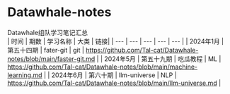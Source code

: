 # Datawhale-notes     
Datawhale组队学习笔记汇总   
| 时间 | 期数 | 学习名称 | 大类 | 链接|
| --- | --- | --- | --- | --- |
| 2024年1月 | 第五十四期 | fater-git | git | https://github.com/Tal-cat/Datawhale-notes/blob/main/faster-git.md |
| 2024年5月 | 第五十九期 | 吃瓜教程 | ML | https://github.com/Tal-cat/Datawhale-notes/blob/main/machine-learning.md |
| 2024年6月 | 第六十期 | llm-universe | NLP | https://github.com/Tal-cat/Datawhale-notes/blob/main/llm-universe.md |
